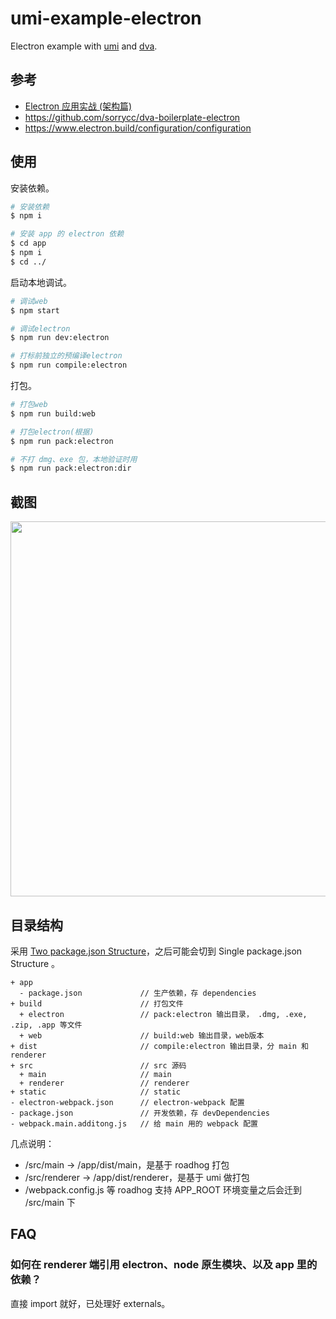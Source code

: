 # umi-example-electron

Electron example with [umi](https://github.com/umijs/umi/) and [dva](https://github.com/dvajs/dva/).

## 参考

* [Electron 应用实战 (架构篇)](https://github.com/sorrycc/blog/issues/13)
* https://github.com/sorrycc/dva-boilerplate-electron
* https://www.electron.build/configuration/configuration

## 使用

安装依赖。

```bash
# 安装依赖
$ npm i

# 安装 app 的 electron 依赖
$ cd app
$ npm i
$ cd ../
```

启动本地调试。

```bash
# 调试web
$ npm start

# 调试electron
$ npm run dev:electron

# 打标前独立的预编译electron
$ npm run compile:electron
```

打包。

```bash
# 打包web
$ npm run build:web

# 打包electron(根据)
$ npm run pack:electron

# 不打 dmg、exe 包，本地验证时用
$ npm run pack:electron:dir


```

## 截图

<img src="https://gw.alipayobjects.com/zos/rmsportal/EHDQdNKjUrVxTGfBTMVv.png" width="600" />

## 目录结构

采用 [Two package.json Structure](https://www.electron.build/tutorials/two-package-structure)，之后可能会切到 Single package.json Structure 。

```
+ app
  - package.json             // 生产依赖，存 dependencies
+ build                      // 打包文件
  + electron                 // pack:electron 输出目录， .dmg, .exe, .zip, .app 等文件
  + web                      // build:web 输出目录，web版本
+ dist                       // compile:electron 输出目录，分 main 和 renderer
+ src                        // src 源码
  + main                     // main
  + renderer                 // renderer
+ static                     // static
- electron-webpack.json      // electron-webpack 配置
- package.json               // 开发依赖，存 devDependencies
- webpack.main.additong.js   // 给 main 用的 webpack 配置
```

几点说明：

* /src/main -> /app/dist/main，是基于 roadhog 打包
* /src/renderer -> /app/dist/renderer，是基于 umi 做打包
* /webpack.config.js 等 roadhog 支持 APP_ROOT 环境变量之后会迁到 /src/main 下

## FAQ

### 如何在 renderer 端引用 electron、node 原生模块、以及 app 里的依赖？

直接 import 就好，已处理好 externals。
